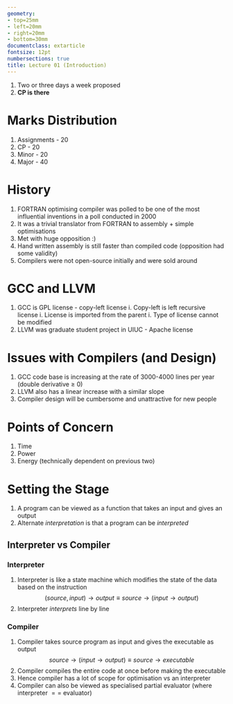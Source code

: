 ```yaml
---
geometry:
- top=25mm
- left=20mm
- right=20mm
- bottom=30mm
documentclass: extarticle
fontsize: 12pt
numbersections: true
title: Lecture 01 (Introduction)
--- 
```


1. Two or three days a week proposed
1. **CP is there**

# Marks Distribution
1. Assignments - 20
1. CP - 20
1. Minor - 20
1. Major - 40

# History
1. FORTRAN optimising compiler was polled to be one of the most influential inventions in a poll conducted in 2000
1. It was a trivial translator from FORTRAN to assembly + simple optimisations
1. Met with huge opposition :)
1. Hand written assembly is still faster than compiled code (opposition had some validity)
1. Compilers were not open-source initially and were sold around

# GCC and LLVM
1. GCC is GPL license - copy-left license
    i. Copy-left is left recursive license
    i. License is imported from the parent
    i. Type of license cannot be modified
1. LLVM was graduate student project in UIUC - Apache license

# Issues with Compilers (and Design)
1. GCC code base is increasing at the rate of 3000-4000 lines per year (double derivative $\geq$ 0)
1. LLVM also has a linear increase with a similar slope
1. Compiler design will be cumbersome and unattractive for new people

# Points of Concern
1. Time
1. Power
1. Energy (technically dependent on previous two)

# Setting the Stage
1. A program can be viewed as a function that takes an input and gives an output
1. Alternate *interpretation* is that a program can be *interpreted*

## Interpreter vs Compiler

### Interpreter
1. Interpreter is like a state machine which modifies the state of the data based on the instruction
    $$(source, input) \to output \equiv source \to (input \to output)$$
1. Interpreter *interprets* line by line

### Compiler
1. Compiler takes source program as input and gives the executable as output
    $$source \to (input \to output) \equiv source \to executable$$
1. Compiler compiles the entire code at once before making the executable
1. Hence compiler has a lot of scope for optimisation vs an interpreter
1. Compiler can also be viewed as specialised partial evaluator (where interpreter $==$ evaluator)
